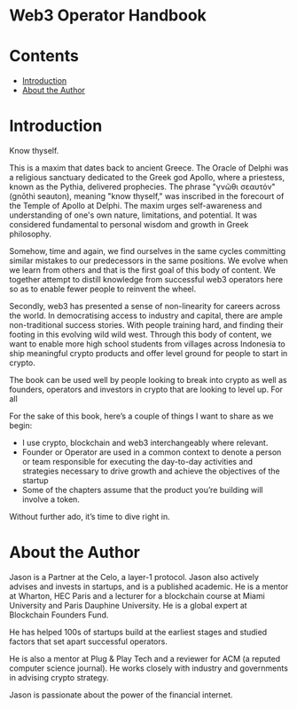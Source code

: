 # Web3 Operator Handbook

# Contents
- [Introduction](#introduction)
- [About the Author](#about-the-author)

# Introduction

Know thyself.

This is a maxim that dates back to ancient Greece. The Oracle of Delphi was a religious sanctuary dedicated to the Greek god Apollo, where a priestess, known as the Pythia, delivered prophecies. The phrase "γνῶθι σεαυτόν" (gnōthi seauton), meaning "know thyself," was inscribed in the forecourt of the Temple of Apollo at Delphi. The maxim urges self-awareness and understanding of one's own nature, limitations, and potential. It was considered fundamental to personal wisdom and growth in Greek philosophy.

Somehow, time and again, we find ourselves in the same cycles committing similar mistakes to our predecessors in the same positions. We evolve when we learn from others and that is the first goal of this body of content. We together attempt to distill knowledge from successful web3 operators here so as to enable fewer people to reinvent the wheel.

Secondly, web3 has presented a sense of non-linearity for careers across the world. In democratising access to industry and capital, there are ample non-traditional success stories. With people training hard, and finding their footing in this evolving wild wild west. Through this body of content, we want to enable more high school students from villages across Indonesia to ship meaningful crypto products and offer level ground for people to start in crypto.

The book can be used well by people looking to break into crypto as well as founders, operators and investors in crypto that are looking to level up. For all 

For the sake of this book, here’s a couple of things I want to share as we begin:

- I use crypto, blockchain and web3 interchangeably where relevant.
- Founder or Operator are used in a common context to denote a person or team responsible for executing the day-to-day activities and strategies necessary to drive growth and achieve the objectives of the startup
- Some of the chapters assume that the product you’re building will involve a token.

Without further ado, it’s time to dive right in.

# About the Author

Jason is a Partner at the Celo, a layer-1 protocol. Jason also actively advises and invests in startups, and is a published academic. He is a mentor at Wharton, HEC Paris and a lecturer for a blockchain course at Miami University and Paris Dauphine University. He is a global expert at Blockchain Founders Fund.

He has helped 100s of startups build at the earliest stages and studied factors that set apart successful operators.

He is also a mentor at Plug & Play Tech and a reviewer for ACM (a reputed computer science journal). He works closely with industry and governments in advising crypto strategy.

Jason is passionate about the power of the financial internet.
